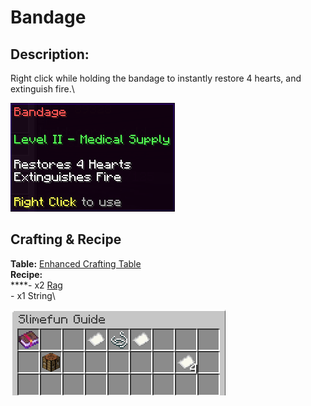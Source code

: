 # Bandage

## Description:

Right click while holding the bandage to instantly restore 4 hearts, and extinguish fire.\


![](<../../../../.gitbook/assets/image (129).png>)

## Crafting & Recipe

**Table:** [Enhanced Crafting Table](../../basic-machines/enhanced-crafting-table.md)\
**Recipe:**\
****- x2 [Rag](rag.md)\
\- x1 String\


![Crafting Recipe for Bandage](<../../../../.gitbook/assets/image (130).png>)
